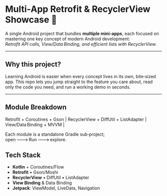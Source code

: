 # Multi‑App Retrofit & RecyclerView Showcase 📱

A single Android project that bundles **multiple mini‑apps**, each focused on mastering one key concept of modern Android development:  
*Retrofit API calls, View/Data Binding, and efficient lists with RecyclerView.*

---

##   Why this project?

Learning Android is easier when every concept lives in its own, bite‑sized app. This repo lets you jump straight to the feature you care about, read only the code you need, and run a working demo in seconds.

---

##   Module Breakdown

 
 Retrofit + Coroutines + Gson |
 RecyclerView + DiffUtil + ListAdapter |
 View/Data Binding + MVVM |
 
Each module is a standalone Gradle sub‑project; open 🡒 Run 🡒 explore.

 

##   Tech Stack

- **Kotlin** + Coroutines/Flow  
- **Retrofit**    • Gson/Moshi  
- **RecyclerView** • DiffUtil • ListAdapter  
- **View Binding**  &  Data Binding  
- **Jetpack**:   ViewModel, LiveData, Navigation  
 

 
